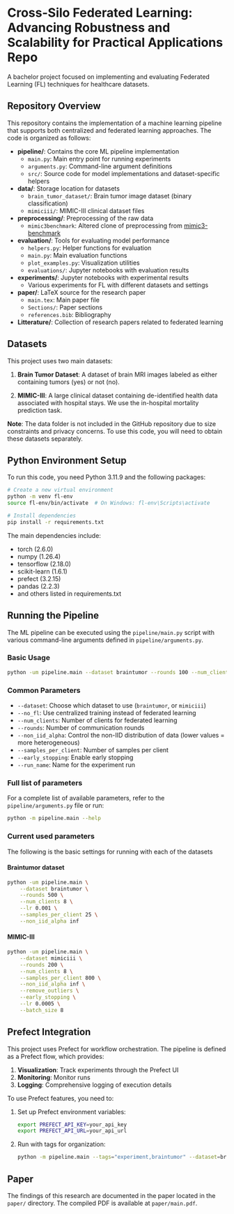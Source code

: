 # Cross-Silo Federated Learning: Advancing Robustness and Scalability for Practical Applications Repo

A bachelor project focused on implementing and evaluating Federated Learning (FL) techniques for healthcare datasets.

## Repository Overview

This repository contains the implementation of a machine learning pipeline that supports both centralized and federated learning approaches. The code is organized as follows:

- **pipeline/**: Contains the core ML pipeline implementation
  - `main.py`: Main entry point for running experiments
  - `arguments.py`: Command-line argument definitions
  - `src/`: Source code for model implementations and dataset-specific helpers
- **data/**: Storage location for datasets
  - `brain_tumor_dataset/`: Brain tumor image dataset (binary classification)
  - `mimiciii/`: MIMIC-III clinical dataset files
- **preprocessing/**: Preprocessing of the raw data
  - `mimic3benchmark`: Altered clone of preprocessing from [mimic3-benchmark](https://github.com/YerevaNN/mimic3-benchmarks/tree/master/mimic3benchmark)
- **evaluation/**: Tools for evaluating model performance
  - `helpers.py`: Helper functions for evaluation
  - `main.py`: Main evaluation functions
  - `plot_examples.py`: Visualization utilities
  - `evaluations/`: Jupyter notebooks with evaluation results
- **experiments/**: Jupyter notebooks with experimental results
  - Various experiments for FL with different datasets and settings
- **paper/**: LaTeX source for the research paper
  - `main.tex`: Main paper file
  - `Sections/`: Paper sections
  - `references.bib`: Bibliography
- **Litterature/**: Collection of research papers related to federated learning

## Datasets

This project uses two main datasets:

1. **Brain Tumor Dataset**: A dataset of brain MRI images labeled as either containing tumors (yes) or not (no).

2. **MIMIC-III**: A large clinical dataset containing de-identified health data associated with hospital stays. We use the in-hospital mortality prediction task.

**Note**: The data folder is not included in the GitHub repository due to size constraints and privacy concerns. To use this code, you will need to obtain these datasets separately.

## Python Environment Setup

To run this code, you need Python 3.11.9 and the following packages:

```bash
# Create a new virtual environment
python -m venv fl-env
source fl-env/bin/activate  # On Windows: fl-env\Scripts\activate

# Install dependencies
pip install -r requirements.txt
```

The main dependencies include:
- torch (2.6.0)
- numpy (1.26.4)
- tensorflow (2.18.0)
- scikit-learn (1.6.1)
- prefect (3.2.15)
- pandas (2.2.3)
- and others listed in requirements.txt

## Running the Pipeline

The ML pipeline can be executed using the `pipeline/main.py` script with various command-line arguments defined in `pipeline/arguments.py`.

### Basic Usage

```bash
python -um pipeline.main --dataset braintumor --rounds 100 --num_clients 8
```

### Common Parameters

- `--dataset`: Choose which dataset to use (`braintumor`, or `mimiciii`)
- `--no_fl`: Use centralized training instead of federated learning
- `--num_clients`: Number of clients for federated learning
- `--rounds`: Number of communication rounds
- `--non_iid_alpha`: Control the non-IID distribution of data (lower values = more heterogeneous)
- `--samples_per_client`: Number of samples per client
- `--early_stopping`: Enable early stopping
- `--run_name`: Name for the experiment run

### Full list of parameters

For a complete list of available parameters, refer to the `pipeline/arguments.py` file or run:

```bash
python -m pipeline.main --help
```

### Current used parameters
The following is the basic settings for running with each of the datasets

#### Braintumor dataset
```bash
python -um pipeline.main \
    --dataset braintumor \
    --rounds 500 \
    --num_clients 8 \
    --lr 0.001 \
    --samples_per_client 25 \
    --non_iid_alpha inf
```

#### MIMIC-III 
```bash
python -um pipeline.main \
    --dataset mimiciii \
    --rounds 200 \
    --num_clients 8 \
    --samples_per_client 800 \
    --non_iid_alpha inf \
    --remove_outliers \
    --early_stopping \
    --lr 0.0005 \
    --batch_size 8 
```

## Prefect Integration

This project uses Prefect for workflow orchestration. The pipeline is defined as a Prefect flow, which provides:

1. **Visualization**: Track experiments through the Prefect UI
2. **Monitoring**: Monitor runs
4. **Logging**: Comprehensive logging of execution details

To use Prefect features, you need to:

1. Set up Prefect environment variables:
   ```bash
   export PREFECT_API_KEY=your_api_key
   export PREFECT_API_URL=your_api_url
   ```

2. Run with tags for organization:
   ```bash
   python -m pipeline.main --tags="experiment,braintumor" --dataset=braintumor
   ```

## Paper

The findings of this research are documented in the paper located in the `paper/` directory. The compiled PDF is available at `paper/main.pdf`.